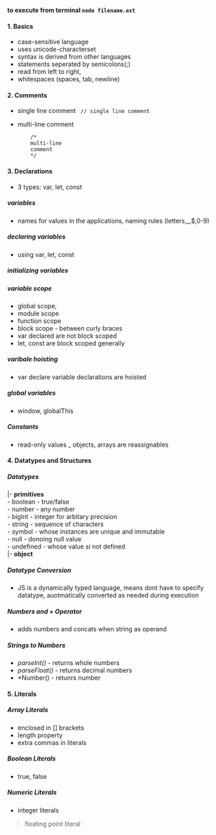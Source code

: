 **to execute from terminal `node filename.ext`**

#### 1. Basics
- case-sensitive language
- uses unicode-characterset
- syntax is derived from other languages
- statements seperated by semicolons(;)
- read from left to right, 
- whitespaces (spaces, tab, newline)

#### 2. Comments
- single line comment
        ``` 
        // single line comment 
        ```

- multi-line comment
    ``` 
        /* 
        multi-line 
        comment
        */
    ```

#### 3. Declarations
- 3 types: var, let, const
##### variables
- names for values in the applications, naming rules (letters,_,$,0-9)
##### declaring variables
- using var, let, const
##### initializing variables
##### variable scope
- global scope,
- module scope
- function scope
- block scope - between curly braces
- var declared are not block scoped
- let, const are block scoped generally
##### varibale hoisting
- var declare variable declarations are hoisted
##### global variables
- window, globalThis
##### Constants
* read-only values
_ objects, arrays are reassignables

#### 4. Datatypes and Structures
##### Datatypes
|- **primitives**<br/>
    - boolean - true/false<br/>
    - number - any number<br/>
    - bigInt - integer for arbitary precision<br/>
    - string - sequence of characters<br/>
    - symbol - whose instances are unique and immutable<br/>
    - null - donoing null value<br/>
    - undefined - whose value si not defined<br/>
|- **object**<br/>

##### Datatype Conversion
- JS is a dynamically typed language, means dont have to specify datatype, auotmatically converted as needed during execution

##### Numbers and + Operator
- adds numbers and concats when string as operand

##### Strings to Numbers
- *parseInt()* - returns whole numbers
- *parseFloat()* - returns decimal numbers
- *Number() - retunrs number

#### 5. Literals
##### Array Literals
- enclosed in [] brackets
- length property
- extra commas in literals
##### Boolean Literals
- true, false
##### Numeric Literals
- integer literals
> floating point literal

